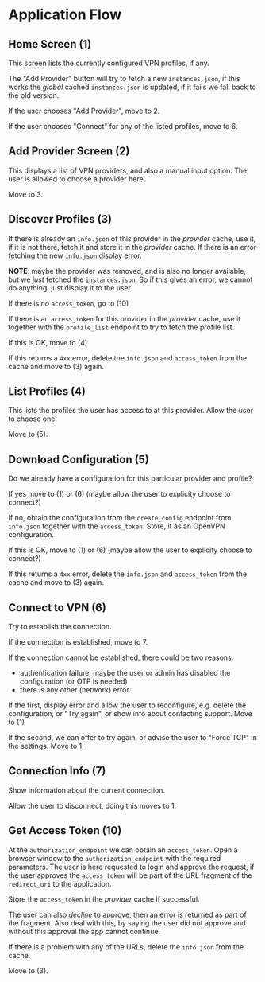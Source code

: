 # Application Flow

## Home Screen (1)

This screen lists the currently configured VPN profiles, if any.

The "Add Provider" button will try to fetch a new `instances.json`, if this 
works the _global_ cached `instances.json` is updated, if it fails we fall back
to the old version.

If the user chooses "Add Provider", move to 2.

If the user chooses "Connect" for any of the listed profiles, move to 6.

## Add Provider Screen (2)

This displays a list of VPN providers, and also a manual input option. The 
user is allowed to choose a provider here.

Move to 3.

## Discover Profiles (3)

If there is already an `info.json` of this provider in the _provider_ cache, 
use it, if it is not there, fetch it and store it in the _provider_ cache. If 
there is an error fetching the new `info.json` display error.

**NOTE**: maybe the provider was removed, and is also no longer available, but
we _just_ fetched the `instances.json`. So if this gives an error, we cannot do
anything, just display it to the user.

If there is _no_ `access_token`, go to (10)

If there is an `access_token` for this provider in the _provider_ cache, use it
together with the `profile_list` endpoint to try to fetch the profile list.

If this is OK, move to (4)

If this returns a `4xx` error, delete the `info.json` and `access_token` from 
the cache and move to (3) again.

## List Profiles (4)

This lists the profiles the user has access to at this provider. Allow the 
user to choose one. 

Move to (5).

## Download Configuration (5)

Do we already have a configuration for this particular provider and profile? 

If yes move to (1) or (6) (maybe allow the user to explicity choose to 
connect?)

If no, obtain the configuration from the `create_config` endpoint from 
`info.json` together with the `access_token`. Store, it as an OpenVPN 
configuration. 

If this is OK, move to (1) or (6) (maybe allow the user to explicity choose to 
connect?)

If this returns a `4xx` error, delete the `info.json` and `access_token` from 
the cache and move to (3) again.

## Connect to VPN (6)

Try to establish the connection.

If the connection is established, move to 7.

If the connection cannot be established, there could be two reasons: 

* authentication failure, maybe the user or admin has disabled the 
  configuration (or OTP is needed)
* there is any other (network) error. 

If the first, display error and allow the user to reconfigure, e.g. delete the 
configuration, or "Try again", or show info about contacting support. Move to
(1)

If the second, we can offer to try again, or advise the user to "Force TCP" in 
the settings. Move to 1.

## Connection Info (7)

Show information about the current connection.

Allow the user to disconnect, doing this moves to 1.

## Get Access Token (10)

At the `authorization_endpoint` we can obtain an `access_token`. Open a 
browser window to the `authorization_endpoint` with the required parameters. 
The user is here requested to login and approve the request, if the user 
approves the `access_token` will be part of the URL fragment of the 
`redirect_uri` to the application. 

Store the `access_token` in the _provider_ cache if successful.

The user can also _decline_ to approve, then an error is returned as part of
the fragment. Also deal with this, by saying the user did not approve and 
without this approval the app cannot continue.

If there is a problem with any of the URLs, delete the `info.json` from the 
cache.

Move to (3).

